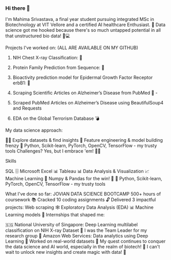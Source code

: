 ### Hi there 👋
 I'm Mahima Srivastava, a final year student pursuing integrated MSc in Biotechnology at VIT Vellore and a certified AI healthcare Enthusiast. 🌱 Data science got me hooked because there's so much untapped potential in all that unstructured bio data! 🧬💻

Projects I've worked on: (ALL ARE AVAILABLE ON MY GITHUB)

1. NIH Chest X-ray Classification: 🏥


2. Protein Family Prediction from Sequence: 🧬


3. Bioactivity prediction model for Epidermal Growth Factor Receptor erbB1: 📱


4. Scraping Scientific Articles on Alzheimer’s Disease from PubMed 🧩 -


5. Scraped PubMed Articles on Alzheimer’s Disease using BeautifulSoup4 and Requests


6. EDA on the Global Terrorism Database 💣 



My data science approach:

🕵️‍♂️ Explore datasets & find insights
🧰 Feature engineering & model building frenzy
🐍 Python, Scikit-learn, PyTorch, OpenCV, TensorFlow - my trusty tools
Challenges? Yes, but I embrace 'em! 🏋️‍♀️

Skills 

SQL 🗄️
Microsoft Excel 📊
Tableau 📊
Data Analysis & Visualization 📈
Machine Learning 🤖
Numpy & Pandas for the win! 🐼
🐍 Python, Scikit-learn, PyTorch, OpenCV, TensorFlow - my trusty tools

What I've done so far:
JOVIAN DATA SCIENCE BOOTCAMP
500+ hours of coursework 📚
Cracked 10 coding assignments 🔓
Delivered 3 impactful projects:
Web scraping 🕸️
Exploratory Data Analysis (EDA) 📊
Machine Learning models 🤖
Internships that shaped me:

🇸🇬 National University of Singapore:
Deep Learning multilabel classification on NIH X-ray Dataset 🏥
I was the Team Leader for my research group 💪
Amazon Web Services:
Data analytics using Deep Learning 🚀
Worked on real-world datasets 💼
My quest continues to conquer the data science and AI world, especially in the realm of biotech! 🚀 I can't wait to unlock new insights and create magic with data! 🌟

